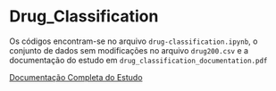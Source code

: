# Drug_Classification

Os códigos encontram-se no arquivo ``drug-classification.ipynb``, o conjunto de dados sem modificações no arquivo ``drug200.csv`` e a documentação do estudo em ``drug_classification_documentation.pdf``


[Documentação Completa do Estudo](https://github.com/Gabriel-Stella/Drug_Classification/blob/main/drug_classification_documentation.pdf)
